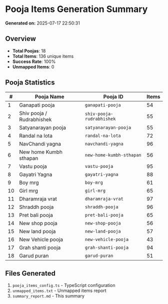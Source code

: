 # Pooja Items Generation Summary

**Generated on:** 2025-07-17 22:50:31

## Overview
- **Total Poojas**: 18
- **Total Items**: 136 unique items
- **Success Rate**: 100%
- **Unmapped Items**: 0

## Pooja Statistics

| # | Pooja Name | Pooja ID | Items |
|---|------------|----------|-------|
| 1 | Ganapati pooja | `ganapati-pooja` | 54 |
| 2 | Shiv pooja / Rudrabhishek | `shiv-pooja-rudrabhishek` | 55 |
| 3 | Satyanarayan pooja | `satyanarayan-pooja` | 55 |
| 4 | Randal na lota | `randal-na-lota` | 72 |
| 5 | NavChandi yagna | `navchandi-yagna` | 96 |
| 6 | New home Kumbh sthapan | `new-home-kumbh-sthapan` | 56 |
| 7 | Vastu pooja | `vastu-pooja` | 95 |
| 8 | Gayatri Yagna | `gayatri-yagna` | 88 |
| 9 | Boy mrg | `boy-mrg` | 61 |
| 10 | Girl mrg | `girl-mrg` | 65 |
| 11 | Dharamraja vrat | `dharamraja-vrat` | 97 |
| 12 | Shraddh pooja | `shraddh-pooja` | 96 |
| 13 | Pret bali pooja | `pret-bali-pooja` | 65 |
| 14 | New shop pooja | `new-shop-pooja` | 56 |
| 15 | New land pooja | `new-land-pooja` | 57 |
| 16 | New Vehicle pooja | `new-vehicle-pooja` | 43 |
| 17 | Grah shanti pooja | `grah-shanti-pooja` | 94 |
| 18 | Garud puran | `garud-puran` | 51 |

## Files Generated
1. `pooja_items_config.ts` - TypeScript configuration
2. `unmapped_items.txt` - Unmapped items report
3. `summary_report.md` - This summary